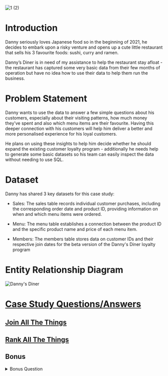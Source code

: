 ![1 (2)](https://github.com/okonkwoloretta/Danny-Ma-Challenge/assets/116097143/4ffb41d9-8a73-4c59-b26e-4515f10b91f5)


# Introduction
Danny seriously loves Japanese food so in the beginning of 2021, he decides to embark upon a risky venture and opens up a cute little restaurant that sells his 3 favourite foods: sushi, curry and ramen.

Danny’s Diner is in need of my assistance to help the restaurant stay afloat - the restaurant has captured some very basic data from their few months of operation but have no idea how to use their data to help them run the business.

# Problem Statement
Danny wants to use the data to answer a few simple questions about his customers, especially about their visiting patterns, how much money they’ve spent and also which menu items are their favourite. Having this deeper connection with his customers will help him deliver a better and more personalised experience for his loyal customers.

He plans on using these insights to help him decide whether he should expand the existing customer loyalty program - additionally he needs help to generate some basic datasets so his team can easily inspect the data without needing to use SQL.

# Dataset
Danny has shared 3 key datasets for this case study:

- Sales: The sales table records individual customer purchases, including the corresponding order date and product ID, providing information on when and which menu items were ordered.

- Menu: The menu table establishes a connection between the product ID and the specific product name and price of each menu item.

- Members: The members table stores data on customer IDs and their respective join dates for the beta version of the Danny's Diner loyalty program

# Entity Relationship Diagram

![Danny's Diner](https://github.com/okonkwoloretta/Danny-Ma-Challenge/assets/116097143/1cc9b1b7-d466-435c-aa0a-7f36eeb07f8d)

# [Case Study Questions/Answers](https://github.com/okonkwoloretta/Danny-diner-case-study-1/blob/main/Solution.md)



## [Join All The Things](https://github.com/okonkwoloretta/Danny-diner-case-study-1/blob/main/join%20all%20things.md)

## [Rank All The Things](https://github.com/okonkwoloretta/Danny-diner-case-study-1/blob/main/rank.md)



## Bonus 

<details>
<summary>Bonus Question</summary>

- [Join All The Things](https://github.com/okonkwoloretta/Danny-diner-case-study-1/blob/main/join%20all%20things.md)
- [Rank All The Things](https://github.com/okonkwoloretta/Danny-diner-case-study-1/blob/main/rank.md)

</details>
